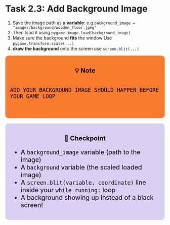 # Task 2.3: Add Background Image
1. Save the image path as a **variable**: e.g.`background_image = "images/background/wooden_floor.jpeg"`
2. Then load it using `pygame.image.load(background_image)`
3. Make sure the background **fits** the window Use `pygame.transform.scale(...)`
4. **draw the background** onto the screen use `screen.blit(...)`

<div style="font-size: 20px; background-color:rgb(249, 123, 46); color: black; padding: 15px; border-radius:10px;">
<p style="text-align: center;"><b>💡 Note </b><p>
<pre>
<code>
ADD YOUR BACKGROUND IMAGE SHOULD HAPPEN BEFORE YOUR GAME LOOP
</code>
</pre>
</div>

<br>
<div style="font-size: 20px; background-color: #d9d0f3; color: black; padding: 15px; border-radius:10px;">
    <p style="text-align: center;"><b>🚩 Checkpoint</b><p>
    <ul>  
        <li>A <code>background_image</code> variable (path to the image)</li>
        <li>A <code>background</code> variable (the scaled loaded image)</li>
        <li>A <code>screen.blit(variable, coordinate)</code> line inside your <code>while running:</code> loop</li>
        <li>A background showing up instead of a black screen!</li>
    </ul>
</div>